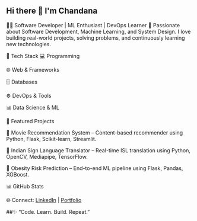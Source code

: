## Hi there 👋 I'm Chandana

👩‍💻 Software Developer | ML Enthusiast | DevOps Learner 
🚀 Passionate about Software Development, Machine Learning, and System Design.
I love building real-world projects, solving problems, and continuously learning new technologies.


🚀 Tech Stack
💻 Programming








🌐 Web & Frameworks








🗄 Databases

⚙️ DevOps & Tools










📊 Data Science & ML












📂 Featured Projects

🔹 Movie Recommendation System
 – Content-based recommender using Python, Flask, Scikit-learn, Streamlit.

🔹 Indian Sign Language Translator
 – Real-time ISL translation using Python, OpenCV, Mediapipe, TensorFlow.

🔹 Obesity Risk Prediction
 – End-to-end ML pipeline using Flask, Pandas, XGBoost.

 📊 GitHub Stats






🌐 Connect: [LinkedIn](https://www.linkedin.com/in/chandu15/) | [Portfolio](https://chandanaportfoli.netlify.app/#)


##✨ “Code. Learn. Build. Repeat.”
